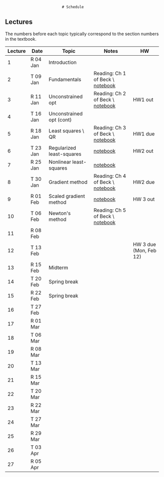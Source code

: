                               # Schedule

## Lectures

The numbers before each topic typically correspond to the section numbers in the textbook.

| Lecture  | Date      | Topic    | Notes | HW |
| --       | --------- | -------- | ----- | -- |
|1         | R 04 Jan  | Introduction |       |    | 
|2         | T 09 Jan  | Fundamentals | Reading: Ch 1 of Beck \ [notebook](https://github.com/MPF-Optimization-Laboratory/cpsc406-T22017/blob/master/notebooks/09Jan.ipynb) | |
|3         | R 11 Jan  | Unconstrained opt         | Reading: Ch 2 of Beck \ [notebook](https://github.com/MPF-Optimization-Laboratory/cpsc406-T22017/blob/master/notebooks/11Jan.ipynb) | HW1 out  |
|4         | T 16 Jan  | Unconstrained opt (cont)  |  |   |
|5         | R 18 Jan  | Least squares \ QR  | Reading: Ch 3 of Beck \ [notebook](https://github.com/MPF-Optimization-Laboratory/cpsc406-T22017/blob/master/notebooks/18Jan.ipynb)     | HW1 due  |
|6         | T 23 Jan  | Regularized least-squares |  [notebook](https://github.com/MPF-Optimization-Laboratory/cpsc406-T22017/blob/master/notebooks/23Jan.ipynb) | HW2 out   |
|7         | R 25 Jan  | Nonlinear least-squares   | [notebook](https://github.com/MPF-Optimization-Laboratory/cpsc406-T22017/blob/master/notebooks/GaussNewton.ipynb)   |   |
|8         | T 30 Jan  | Gradient method  | Reading: Ch 4 of Beck \ [notebook](https://github.com/MPF-Optimization-Laboratory/cpsc406-T22017/blob/master/notebooks/Steepest.ipynb)     | HW2 due   |
|9         | R 01 Feb  | Scaled gradient method | [notebook](https://github.com/MPF-Optimization-Laboratory/cpsc406-T22017/blob/master/notebooks/ScaledGradMethod.ipynb)     | HW 3 out |
|10        | T 06 Feb  | Newton's method  | Reading: Ch 5 of Beck \ [notebook](https://github.com/MPF-Optimization-Laboratory/cpsc406-T22017/blob/master/notebooks/Newton.ipynb)      |   |
|11        | R 08 Feb  |          |      |   |
|12        | T 13 Feb  |          |      | HW 3 due (Mon, Feb 12) |
|13        | R 15 Feb  |Midterm      |      |   |
|14        | T 20 Feb  |Spring break |      |   |
|15        | R 22 Feb  |Spring break |      |   |
|16        | T 27 Feb  |          |      |   |
|17        | R 01 Mar  |          |      |   |
|18        | T 06 Mar  |          |      |   |
|19        | R 08 Mar  |          |      |   |
|20        | T 13 Mar  |          |      |   |
|21        | R 15 Mar  |          |      |   |
|22        | T 20 Mar  |          |      |   |
|23        | R 22 Mar  |          |      |   |
|24        | T 27 Mar  |          |      |   |
|25        | R 29 Mar  |          |      |   |
|26        | T 03 Apr  |          |      |   |
|27        | R 05 Apr  |          |      |   |

